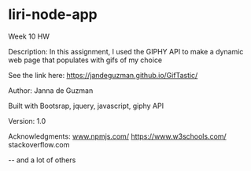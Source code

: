 # liri-node-app
Week 10 HW

Description: 
In this assignment, I used the GIPHY API to make a dynamic web page that populates with gifs of my choice

See the link here: 
https://jandeguzman.github.io/GifTastic/

Author:
Janna de Guzman

Built with Bootsrap, jquery, javascript, giphy API

Version: 1.0

Acknowledgments:
www.npmjs.com/
https://www.w3schools.com/
stackoverflow.com

-- and a lot of others

